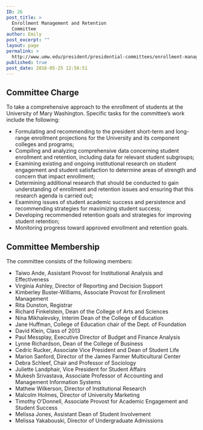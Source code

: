 ```yaml
---
ID: 26
post_title: >
  Enrollment Management and Retention
  Committee
author: Emily
post_excerpt: ""
layout: page
permalink: >
  http://www.umw.edu/president/presidential-committees/enrollment-management/
published: true
post_date: 2016-05-25 12:56:51
---
```

<h2>Committee Charge</h2>
To take a comprehensive approach to the enrollment of students at the University of Mary Washington. Specific tasks for the committee’s work include the following:
<ul>
 	<li>Formulating and recommending to the president short-term and long-range enrollment projections for the University and its component colleges and programs;</li>
 	<li>Compiling and analyzing comprehensive data concerning student enrollment and retention, including data for relevant student subgroups;</li>
 	<li>Examining existing and ongoing institutional research on student engagement and student satisfaction to determine areas of strength and concern that impact enrollment;</li>
 	<li>Determining additional research that should be conducted to gain understanding of enrollment and retention issues and ensuring that this research agenda is carried out;</li>
 	<li>Examining issues of student academic success and persistence and recommending strategies for maximizing student success;</li>
 	<li>Developing recommended retention goals and strategies for improving student retention;</li>
 	<li>Monitoring progress toward approved enrollment and retention goals.</li>
</ul>
<h2>Committee Membership</h2>
The committee consists of the following members:
<ul>
 	<li>Taiwo Ande, Assistant Provost for Institutional Analysis and Effectiveness</li>
 	<li>Virginia Ashley, Director of Reporting and Decision Support</li>
 	<li>Kimberley Buster-Williams, Associate Provost for Enrollment Management</li>
 	<li>Rita Dunston, Registrar</li>
 	<li>Richard Finkelstein, Dean of the College of Arts and Sciences</li>
 	<li>Nina Mikhalevsky, Interim Dean of the College of Education</li>
 	<li>Jane Huffman, College of Education chair of the Dept. of Foundation</li>
 	<li>David Klein, Class of 2013</li>
 	<li>Paul Messplay, Executive Director of Budget and Finance Analysis</li>
 	<li>Lynne Richardson, Dean of the College of Business</li>
 	<li>Cedric Rucker, Associate Vice President and Dean of Student Life</li>
 	<li>Marion Sanford, Director of the James Farmer Multicultural Center</li>
 	<li>Debra Schleef, Chair and Professor of Sociology</li>
 	<li>Juliette Landphair, Vice President for Student Affairs</li>
 	<li>Mukesh Srivastava, Associate Professor of Accounting and Management Information Systems</li>
 	<li>Mathew Wilkerson, Director of Institutional Research</li>
 	<li>Malcolm Holmes, Director of University Marketing</li>
 	<li>Timothy O’Donnell, Associate Provost for Academic Engagement and Student Success</li>
 	<li>Melissa Jones, Assistant Dean of Student Involvement</li>
 	<li>Melissa Yakabouski, Director of Undergraduate Admissions</li>
</ul>